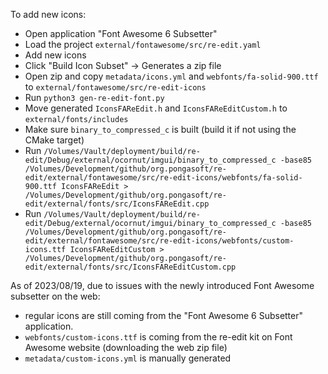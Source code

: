 To add new icons:

* Open application "Font Awesome 6 Subsetter"
* Load the project `external/fontawesome/src/re-edit.yaml`
* Add new icons
* Click "Build <N> Icon Subset" -> Generates a zip file
* Open zip and copy `metadata/icons.yml` and `webfonts/fa-solid-900.ttf` to `external/fontawesome/src/re-edit-icons`
* Run `python3 gen-re-edit-font.py`
* Move generated `IconsFAReEdit.h` and `IconsFAReEditCustom.h` to `external/fonts/includes`
* Make sure `binary_to_compressed_c` is built (build it if not using the CMake target)
* Run `/Volumes/Vault/deployment/build/re-edit/Debug/external/ocornut/imgui/binary_to_compressed_c -base85 /Volumes/Development/github/org.pongasoft/re-edit/external/fontawesome/src/re-edit-icons/webfonts/fa-solid-900.ttf IconsFAReEdit > /Volumes/Development/github/org.pongasoft/re-edit/external/fonts/src/IconsFAReEdit.cpp`
* Run `/Volumes/Vault/deployment/build/re-edit/Debug/external/ocornut/imgui/binary_to_compressed_c -base85 /Volumes/Development/github/org.pongasoft/re-edit/external/fontawesome/src/re-edit-icons/webfonts/custom-icons.ttf IconsFAReEditCustom > /Volumes/Development/github/org.pongasoft/re-edit/external/fonts/src/IconsFAReEditCustom.cpp`


As of 2023/08/19, due to issues with the newly introduced Font Awesome subsetter on the web:
* regular icons are still coming from the "Font Awesome 6 Subsetter" application. 
* `webfonts/custom-icons.ttf` is coming from the re-edit kit on Font Awesome website (downloading the web zip file)
* `metadata/custom-icons.yml` is manually generated
